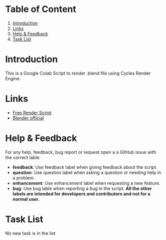 # Table of Content
  1. [Introduction](#introduction)
  2. [Links](#Links)
  3. [Help & Feedback](#Help_&_Feedback)
  4. [Task List](#Task_List)

# Introduction
This is a Google Colab Script to render .blend file using Cycles Render Engine.

# Links
* [Free Render Script]()
* [Blender official](https://www.blender.org)

# Help & Feedback 
For any help, feedback, bug report or request open a a GitHub issue with the correct lable:
* **feedback**: Use feedback label when giving feedback about the script.
* **question**: Use question label when asking a question or needing help in a problem.
* **enhancement**: Use enhancement label when requesting a new feature.
* **bug**: Use bug lable when reporting a bug in the script.
**All the other labels are intended for developers and contributors and not for a normal user.**

# Task List
No new task is in the list

 
